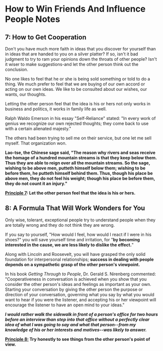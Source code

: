 # How to Win Friends And Influence People Notes



## 7: How to Get Cooperation

Don't you have much more faith in ideas that you discover for yourself than in ideas that are handed to you on a silver platter? If so, isn't it bad judgment to try to ram your opinions down the throats of other people? Isn't it wiser to make suggestions-and let the other person think out the conclusion.

No one likes to feel that he or she is being sold something or told to do a thing. We much prefer to feel that we are buying of our own accord or acting on our own ideas. We like to be consulted about our wishes, our wants, our thoughts.

Letting the other person feel that the idea is his or hers not only works in business and politics, it works in family life as well.

Ralph Waldo Emerson in his essay "Self-Reliance" stated: "In every work of genius we recognize our own rejected thoughts; they come back to use with a certain alienated majesty."

The others had been trying to sell me on their service, but one let me sell myself. That organization won.

**Lao-tse, the Chinese sage said, "The reason why rivers and seas receive the homage of a hundred mountain streams is that they keep below them. Thus they are able to reign over all the mountain streams. So the sage, wishing to be above men, putteth himself below them; wishing to be before them, he putteth himself behind them. Thus, though his place be above men, they do not feel his weight; though his place be before them, they do not count it an injury."**

**<u>Principle 7</u>: Let the other person feel that the idea is his or hers.**

## 8: A Formula That Will Work Wonders for You

Only wise, tolerant, exceptional people try to understand people when they are totally wrong and they do not think they are wrong.

If you say to yourself, "How would I feel, how would I react if I were in his shoes?" you will save yourself time and irritation, for "**by becoming interested in the cause, we are less likely to dislike the effect.**"

Along with Lincoln and Roosevelt, you will have grasped the only solid foundation for interpersonal relationships; **success in dealing with people depends on a sympathetic grasp of the other person's viewpoint.**

In his book *Getting Through to People*, Dr. Gerald S. Nirenberg commented: "Cooperativeness in conversation is achieved when you show that you consider the other person's ideas and feelings as important as your own. Starting your conversation by giving the other person the purpose or direction of your conversation, governing what you say by what you would want to hear if you were the listener, and accepting his or her viewpoint will encourage the listener to have an open mind to your ideas."

**_I would rather walk the sidewalk in front of a person's office for two hours before an interview than step into that office without a perfectly clear idea of what I was going to say and what that person--from my knowledge of his or her interests and motives--was likely to answer._**

**<u>Principle 8:</u> Try honestly to see things from the other person's point of view.**

